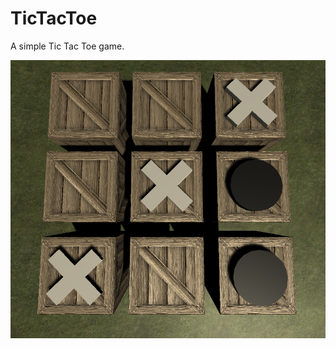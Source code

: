 # TicTacToe
A simple Tic Tac Toe game.

![Image of TicTacToe](https://raw.githubusercontent.com/rogersampaio/TicTacToe/master/Assets/Material/TicTacToe.png)
